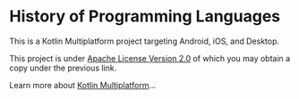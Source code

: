# History of Programming Languages

This is a Kotlin Multiplatform project targeting Android, iOS, and Desktop.

This project is under [Apache License Version 2.0](https://www.apache.org/licenses/LICENSE-2.0) of which you may obtain a copy under the previous link.

Learn more about [Kotlin Multiplatform](https://www.jetbrains.com/help/kotlin-multiplatform-dev/get-started.html)…
